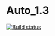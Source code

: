 # Auto_1.3
[![Build status](https://ci.appveyor.com/api/projects/status/586qjn4x0l3n0ur2?svg=true)](https://ci.appveyor.com/project/aleant0/auto-1-3)
